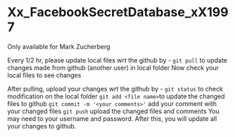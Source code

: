 # Xx_FacebookSecretDatabase_xX1997
Only available for Mark Zucherberg 

Every 1/2 hr, please update local files wrt the github by - 
`git pull` to update changes made from github (another user) in local folder
Now check your local files to see changes

After pulling, upload your changes wrt the github by - 
`git status` to check modification on the local folder
`git add <file name>`to update the changed files to github
`git commit -m '<your comments>'` add your comment with your changed files
`git push` upload the changed files and comments
You may need to your username and password. After this, you will update all your changes to github.
